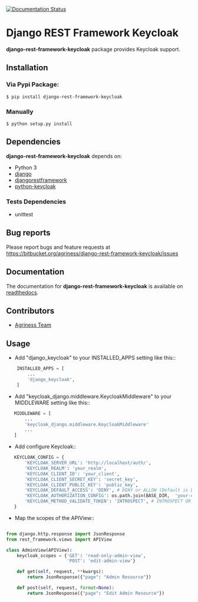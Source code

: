 [![Documentation Status](https://readthedocs.org/projects/django-rest-framework-keycloak/badge/?version=latest)](http://django-rest-framework-keycloak.readthedocs.io/en/latest/?badge=latest)

Django REST Framework Keycloak
====================

**django-rest-framework-keycloak** package provides Keycloak support.

## Installation

### Via Pypi Package:

``` $ pip install django-rest-framework-keycloak ```

### Manually

``` $ python setup.py install ```

## Dependencies

**django-rest-framework-keycloak** depends on:

* Python 3
* [django](https://www.djangoproject.com/)
* [djangorestframework](http://www.django-rest-framework.org/)
* [python-keycloak](http://python-keycloak.readthedocs.io/en/latest/)

### Tests Dependencies

* unittest

## Bug reports

Please report bugs and feature requests at
https://bitbucket.org/agriness/django-rest-framework-keycloak/issues

## Documentation

The documentation for **django-rest-framework-keycloak** is available on [readthedocs](http://django-rest-framework-keycloak.readthedocs.io).

## Contributors

* [Agriness Team](http://www.agriness.com/)

## Usage

* Add "django_keycloak" to your INSTALLED_APPS setting like this::

```python
    INSTALLED_APPS = [
        ...
        'django_keycloak',
    ]
```

* Add "keycloak_django.middleware.KeycloakMiddleware" to your MIDDLEWARE setting like this::

```python
   MIDDLEWARE = [
       ...
       'keycloak_django.middleware.KeycloakMiddleware'
       ...
   ]
```

* Add configure Keycloak::

```python
   KEYCLOAK_CONFIG = {
       'KEYCLOAK_SERVER_URL': 'http://localhost/auth/',
       'KEYCLOAK_REALM': 'your_realm',
       'KEYCLOAK_CLIENT_ID': 'your_client',
       'KEYCLOAK_CLIENT_SECRET_KEY': 'secret_key',
       'KEYCLOAK_CLIENT_PUBLIC_KEY': 'public_key',
       'KEYCLOAK_DEFAULT_ACCESS': 'DENY', # DENY or ALLOW (Default is DENY)
       'KEYCLOAK_AUTHORIZATION_CONFIG': os.path.join(BASE_DIR,  'your-client-authz-config.json'),
       'KEYCLOAK_METHOD_VALIDATE_TOKEN': 'INTROSPECT', # INTROSPECT OR DECODE (Default is INTROSPECT)
   }
```

* Map the scopes of the APIView::

```python

from django.http.response import JsonResponse
from rest_framework.views import APIView

class AdminView(APIView):
    keycloak_scopes = {'GET': 'read-only-admin-view',
                       'POST': 'edit-admin-view'}

    def get(self, request, **kwargs):
        return JsonResponse({"page": "Admin Resource"})

    def post(self, request, format=None):
        return JsonResponse({"page": "Edit Admin Resource"})

```